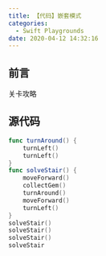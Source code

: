 ```yaml
---
title: 【代码】嵌套模式
categories:
  - Swift Playgrounds
date: 2020-04-12 14:32:16
---
```


## 前言

关卡攻略

<!-- more -->

## 源代码

``` swift
func turnAround() {
    turnLeft()
    turnLeft()
}
func solveStair() {
    moveForward()
    collectGem()
    turnAround()
    moveForward()
    turnLeft()
}
solveStair()
solveStair()
solveStair()
solveStair
```

